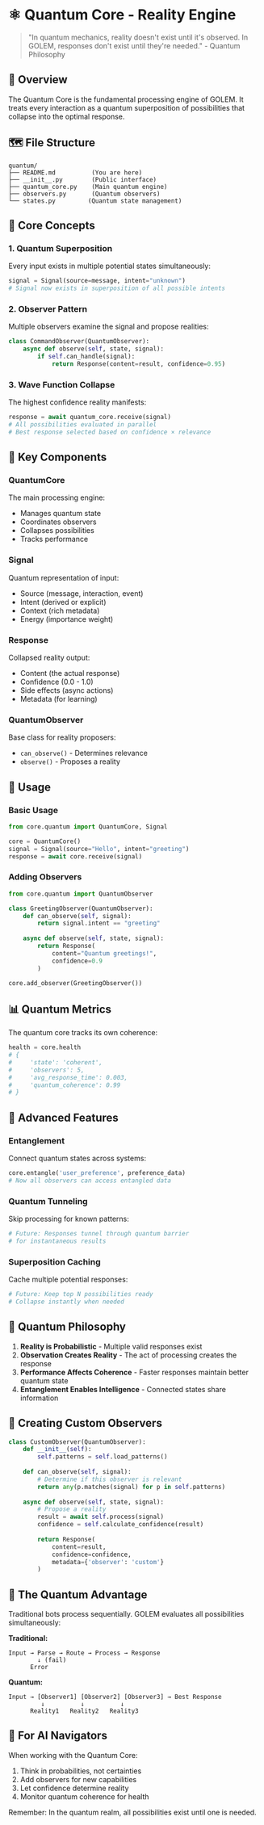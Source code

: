# ⚛️ Quantum Core - Reality Engine

> "In quantum mechanics, reality doesn't exist until it's observed. In GOLEM, responses don't exist until they're needed." - Quantum Philosophy

## 🌌 Overview

The Quantum Core is the fundamental processing engine of GOLEM. It treats every interaction as a quantum superposition of possibilities that collapse into the optimal response.

## 🗺️ File Structure

```
quantum/
├── README.md          (You are here)
├── __init__.py        (Public interface)
├── quantum_core.py    (Main quantum engine)
├── observers.py       (Quantum observers)
└── states.py         (Quantum state management)
```

## 🔬 Core Concepts

### 1. Quantum Superposition
Every input exists in multiple potential states simultaneously:
```python
signal = Signal(source=message, intent="unknown")
# Signal now exists in superposition of all possible intents
```

### 2. Observer Pattern
Multiple observers examine the signal and propose realities:
```python
class CommandObserver(QuantumObserver):
    async def observe(self, state, signal):
        if self.can_handle(signal):
            return Response(content=result, confidence=0.95)
```

### 3. Wave Function Collapse
The highest confidence reality manifests:
```python
response = await quantum_core.receive(signal)
# All possibilities evaluated in parallel
# Best response selected based on confidence × relevance
```

## 🎯 Key Components

### QuantumCore
The main processing engine:
- Manages quantum state
- Coordinates observers
- Collapses possibilities
- Tracks performance

### Signal
Quantum representation of input:
- Source (message, interaction, event)
- Intent (derived or explicit)
- Context (rich metadata)
- Energy (importance weight)

### Response
Collapsed reality output:
- Content (the actual response)
- Confidence (0.0 - 1.0)
- Side effects (async actions)
- Metadata (for learning)

### QuantumObserver
Base class for reality proposers:
- `can_observe()` - Determines relevance
- `observe()` - Proposes a reality

## 🚀 Usage

### Basic Usage
```python
from core.quantum import QuantumCore, Signal

core = QuantumCore()
signal = Signal(source="Hello", intent="greeting")
response = await core.receive(signal)
```

### Adding Observers
```python
from core.quantum import QuantumObserver

class GreetingObserver(QuantumObserver):
    def can_observe(self, signal):
        return signal.intent == "greeting"
    
    async def observe(self, state, signal):
        return Response(
            content="Quantum greetings!",
            confidence=0.9
        )

core.add_observer(GreetingObserver())
```

## 📊 Quantum Metrics

The quantum core tracks its own coherence:
```python
health = core.health
# {
#     'state': 'coherent',
#     'observers': 5,
#     'avg_response_time': 0.003,
#     'quantum_coherence': 0.99
# }
```

## 🧬 Advanced Features

### Entanglement
Connect quantum states across systems:
```python
core.entangle('user_preference', preference_data)
# Now all observers can access entangled data
```

### Quantum Tunneling
Skip processing for known patterns:
```python
# Future: Responses tunnel through quantum barrier
# for instantaneous results
```

### Superposition Caching
Cache multiple potential responses:
```python
# Future: Keep top N possibilities ready
# Collapse instantly when needed
```

## 🔮 Quantum Philosophy

1. **Reality is Probabilistic** - Multiple valid responses exist
2. **Observation Creates Reality** - The act of processing creates the response
3. **Performance Affects Coherence** - Faster responses maintain better quantum state
4. **Entanglement Enables Intelligence** - Connected states share information

## 🎨 Creating Custom Observers

```python
class CustomObserver(QuantumObserver):
    def __init__(self):
        self.patterns = self.load_patterns()
    
    def can_observe(self, signal):
        # Determine if this observer is relevant
        return any(p.matches(signal) for p in self.patterns)
    
    async def observe(self, state, signal):
        # Propose a reality
        result = await self.process(signal)
        confidence = self.calculate_confidence(result)
        
        return Response(
            content=result,
            confidence=confidence,
            metadata={'observer': 'custom'}
        )
```

## 🌟 The Quantum Advantage

Traditional bots process sequentially. GOLEM evaluates all possibilities simultaneously:

**Traditional:**
```
Input → Parse → Route → Process → Response
        ↓ (fail)
      Error
```

**Quantum:**
```
Input → [Observer1] [Observer2] [Observer3] → Best Response
         ↓          ↓          ↓
      Reality1   Reality2   Reality3
```

## 🧭 For AI Navigators

When working with the Quantum Core:
1. Think in probabilities, not certainties
2. Add observers for new capabilities
3. Let confidence determine reality
4. Monitor quantum coherence for health

Remember: In the quantum realm, all possibilities exist until one is needed.